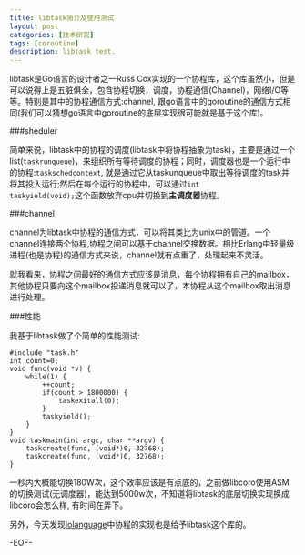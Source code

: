 ```yaml
---
title: libtask简介及使用测试
layout: post
categories: [技术研究]
tags: [coroutine]
description: libtask test.
---  
```


libtask是Go语言的设计者之一Russ Cox实现的一个协程库，这个库虽然小，但是可以说得上是五脏俱全，包含协程切换，调度，协程通信(Channel)，网络I/O等等。特别是其中的协程通信方式:channel, 跟go语言中的goroutine的通信方式相同(我们可以猜想go语言中goroutine的底层实现很可能就是基于这个库)。  

###sheduler

简单来说，libtask中的协程的调度(libtask中将协程抽象为task)，主要是通过一个list(<code>taskrunqueue</code>)，来组织所有等待调度的协程；同时，调度器也是一个运行中的协程:<code>taskschedcontext</code>, 就是通过它从taskunqueue中取出等待调度的task并将其投入运行;然后在每个运行的协程中，可以通过<code>int taskyield(void);</code>这个函数放弃cpu并切换到**主调度器**协程。  

###channel

channel为libtask中协程的通信方式，可以将其类比为unix中的管道。一个channel连接两个协程,协程之间可以基于channel交换数据。相比Erlang中轻量级进程(也是协程)的通信方式来说，channel就有点重了，处理起来不灵活。  

就我看来，协程之间最好的通信方式应该是消息，每个协程拥有自己的mailbox，其他协程只要向这个mailbox投递消息就可以了，本协程从这个mailbox取出消息进行处理。  

###性能

我基于libtask做了个简单的性能测试:
	
	#include "task.h"
	int count=0;
	void func(void *v) {
		while(1) {
		    ++count;
		    if(count > 1800000) {
		        taskexitall(0);
		    }
		    taskyield();
		}
	}
	void taskmain(int argc, char **argv) {
		taskcreate(func, (void*)0, 32768);
		taskcreate(func, (void*)0, 32768);
	}

一秒内大概能切换180W次，这个效率应该是有点底的，之前做libcoro使用ASM的切换测试(无调度器)，能达到5000w次，不知道将libtask的底层切换实现换成libcoro会怎么样, 有时间在弄下。   

另外，今天发现[Iolanguage](http://iolanguage.org/ "iolanguage")中协程的实现也是给予libtask这个库的。

-EOF-

